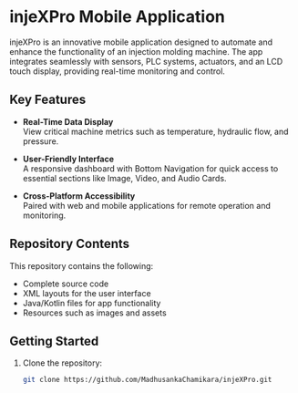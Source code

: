 # injeXPro Mobile Application  

injeXPro is an innovative mobile application designed to automate and enhance the functionality of an injection molding machine. The app integrates seamlessly with sensors, PLC systems, actuators, and an LCD touch display, providing real-time monitoring and control.  

## Key Features  
- **Real-Time Data Display**  
  View critical machine metrics such as temperature, hydraulic flow, and pressure.  

- **User-Friendly Interface**  
  A responsive dashboard with Bottom Navigation for quick access to essential sections like Image, Video, and Audio Cards.  

- **Cross-Platform Accessibility**  
  Paired with web and mobile applications for remote operation and monitoring.  

## Repository Contents  
This repository contains the following:  
- Complete source code  
- XML layouts for the user interface  
- Java/Kotlin files for app functionality  
- Resources such as images and assets  

## Getting Started  
1. Clone the repository:  
   ```bash
   git clone https://github.com/MadhusankaChamikara/injeXPro.git
